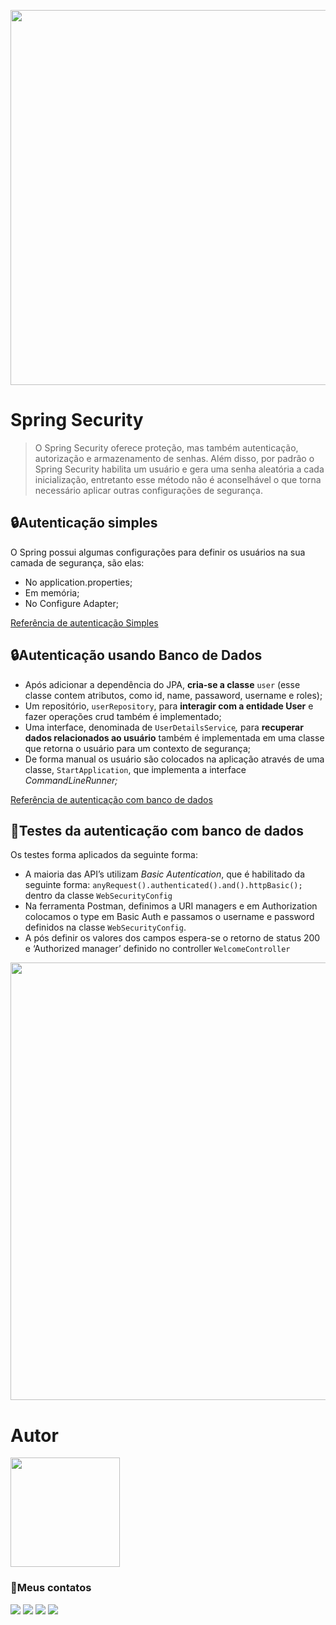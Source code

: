 <p align="center">
  <img src="https://user-images.githubusercontent.com/58925056/157106965-b9748e57-ede6-44de-8971-5e1ba867981b.svg" width=600>
</p>

# Spring Security

> O Spring Security oferece proteção, mas também autenticação, autorização e armazenamento de senhas. Além disso, por padrão o Spring Security habilita um usuário e gera uma senha aleatória a cada inicialização, entretanto esse método não é aconselhável o que torna necessário aplicar outras configurações de segurança.

## 🔒Autenticação simples
O Spring possui algumas configurações para definir os usuários na sua camada de segurança, são elas:

- No application.properties;
- Em memória;
- No Configure Adapter;

[Referência de autenticação Simples](https://glysns.gitbook.io/springframework/spring-security/autenticacao-simples)

## 🔒Autenticação usando Banco de Dados

- Após adicionar a dependência do JPA, **cria-se a classe** `user` (esse classe contem atributos, como id, name, passaword, username e roles);
- Um repositório, `userRepository`, para **interagir com a entidade User** e fazer operações crud também é implementado;
- Uma interface, denominada de `UserDetailsService`*,* para **recuperar dados relacionados ao usuário** também é implementada em uma classe que retorna o usuário para um contexto de segurança;
- De forma manual os usuário são colocados na aplicação através de uma classe, `StartApplication`, que implementa a interface *CommandLineRunner;*

[Referência de autenticação com banco de dados](https://glysns.gitbook.io/springframework/spring-security/auth-database)

## 🎯Testes da autenticação com banco de dados

Os testes forma aplicados da seguinte forma:

- A maioria das API’s utilizam *Basic Autentication*, que é habilitado da seguinte forma: `anyRequest().authenticated().and().httpBasic();` dentro da classe `WebSecurityConfig`
- Na ferramenta Postman, definimos a URI managers e em Authorization colocamos o type em Basic Auth e passamos o username e password definidos na classe `WebSecurityConfig`.
- A pós definir os valores dos campos espera-se o retorno de status 200 e ‘Authorized manager’ definido no controller `WelcomeController`

<img src="https://user-images.githubusercontent.com/58925056/156933587-2c32a883-6203-4a0c-b69a-f80a0ff182a6.png" width=700px>

# Autor
  <img src="https://user-images.githubusercontent.com/58925056/157934762-1b63b01a-92c4-4a5a-8cf3-1787c894c565.png" width=175px>

### 📲Meus contatos

  <a href="https://instagram.com/tiago_lopes_14" target="_blank"><img src="https://img.shields.io/badge/-Instagram-%23E4405F?style=for-the-badge&logo=instagram&logoColor=white" target="_blank"></a> 
  <a href="mailto:saxtiago@gmailcom"><img src="https://img.shields.io/badge/-Gmail-%23333?style=for-the-badge&logo=gmail&logoColor=white" target="_blank"></a>
  <a href="https://www.linkedin.com/in/tiagolopesdeveloper/" target="_blank"><img src="https://img.shields.io/badge/-LinkedIn-%230077B5?style=for-the-badge&logo=linkedin&logoColor=white" target="_blank"></a>
  <a href="https://t.me/tiagoLopesDev" target="_blank"><img src="https://img.shields.io/badge/Telegram-2CA5E0?style=for-the-badge&logo=telegram&logoColor=white" target="_blank"></a>
